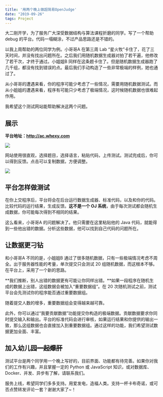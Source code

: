 ```yaml
---
title: '用两个晚上做超简易OpenJudge'
date: "2019-09-26"
tags: Project
---
```


大二刚开学，为了服务广大深受数据结构与算法课程折磨的同学。写了一个帮助 debug 的平台。代码一塌糊涂，不过产品思路还是不错的。

<!-- more -->


以我上周帮助的两位同学为例。小哥哥A 在第三周 Lab “星火牧”卡住了，花了三天时间，并没有找出问题所在。之后我们用随机数据生成器对拍了若干遍，他修改了若干次，才终于通过。小姐姐B 同样在这条题卡住了。但是随机数据生成器跑了几千组，都没有找到错误的点。最后我们手动构造了一些非常极端的样例，她也通过了。

从小哥哥的遭遇来看，你的程序可能少考虑了一些情况，需要用随机数据测试。而从小姐姐的遭遇来看，程序有可能只少考虑了极端情况，这时候随机数据也很难起作用。

我希望这个测试网站能帮助解决这两个问题。


## 展示

**平台地址：http://ac.whexy.com**

![](https://i.loli.net/2019/09/26/EeTpfxjAwJXZ4tH.png)

网站使用很直观，选择题目，选择语言，粘贴代码，上传测试。测试完成后，你可以得到反馈。点击可以复制数据，方便调整。

![](https://i.loli.net/2019/09/26/zxcfPHylaYLbUBr.png)



## 平台怎样做测试

在你上交程序后，平台将会在后台运行数据生成器、标准代码，以及和你的代码。比较代码的运行结果，生成反馈。**这不是一个 OJ 系统**，由于每次测试都会随机生成数据，你可能每次得到不相同的结果。

这么看来，小哥哥A 的问题解决了。他只需要在这里粘贴他的 Java 代码，就能得到一些他出错的数据。分析这些数据，他可以找到自己代码的问题所在。



## 让数据更刁钻

和小哥哥A 不同的是，小姐姐B 通过了很多随机数据，只有一些极端情况考虑不周全。出于服务器性能的考量，单次提交只会测试 20 组随机数据，而这根本不够。在平台上，采用了一个新的思路。

**我们推断，别人出错的数据更有可能让你同样出错。**如果一段程序在随机生成的数据上出错，这组数据会被加入“重要数据组”。在 20 次随机测试之前，测试平台会先测试你的程序能否通过重要数据组。

随着提交人数的增多，重要数据组会变得越来越可靠。

此外，你可以通过“我要贡献数据”功能提交你构造的极端数据。贡献数据要求你同时提交输入和输出。平台的标准代码会进行审核，如果运行结果和你提供的输出一致，那么这组数据也会直接加入到重要数据组。通过这样的功能，我们希望测试数据更加全面、丰富。



## 加入幼儿园~~一起爆肝~~

测试平台是两个同学用一个晚上写好的，目前界面、功能都有待完善。如果你对我们的工作有兴趣，并且掌握一定的 Python 或 JavaScript 知识，或对数据库、Docker、并发、异步有了解，请联系我们。

服务上线，希望同学们多多支持。用爱发电，造福人类。支持一杯卡布奇诺，或可否点赞转发评论一套？谢谢大家了~！